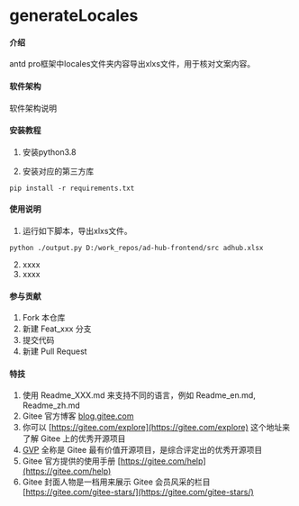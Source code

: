 # generateLocales

#### 介绍
antd pro框架中locales文件夹内容导出xlxs文件，用于核对文案内容。

#### 软件架构
软件架构说明


#### 安装教程

1.  安装python3.8

2.  安装对应的第三方库

```
pip install -r requirements.txt
```

#### 使用说明

1.  运行如下脚本，导出xlxs文件。

```
python ./output.py D:/work_repos/ad-hub-frontend/src adhub.xlsx
```

2.  xxxx
3.  xxxx

#### 参与贡献

1.  Fork 本仓库
2.  新建 Feat_xxx 分支
3.  提交代码
4.  新建 Pull Request


#### 特技

1.  使用 Readme\_XXX.md 来支持不同的语言，例如 Readme\_en.md, Readme\_zh.md
2.  Gitee 官方博客 [blog.gitee.com](https://blog.gitee.com)
3.  你可以 [https://gitee.com/explore](https://gitee.com/explore) 这个地址来了解 Gitee 上的优秀开源项目
4.  [GVP](https://gitee.com/gvp) 全称是 Gitee 最有价值开源项目，是综合评定出的优秀开源项目
5.  Gitee 官方提供的使用手册 [https://gitee.com/help](https://gitee.com/help)
6.  Gitee 封面人物是一档用来展示 Gitee 会员风采的栏目 [https://gitee.com/gitee-stars/](https://gitee.com/gitee-stars/)
